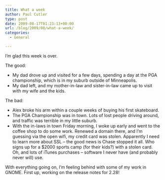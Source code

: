 ```yaml
---
title: What a week
author: Paul Cutler
type: post
date: 2009-08-17T01:23:13+00:00
url: /blog/2009/08/what-a-week/
categories:
  - General

---
```

I&#8217;m glad this week is over.

The good:

  * My dad drove up and visited for a few days, spending a day at the PGA championship, which is in my suburb outside of Minneapolis.
  * My dad left, and my mother-in-law and sister-in-law came up to visit with my wife and the kids. 

The bad:

  * Alex broke his arm within a couple weeks of buying his first skateboard.
  * The PGA Championship was in town. Lots of lost people driving around, and traffic was terrible in my little suburb.
  * With the in-laws in town Friday morning, I woke up early and went to the coffee shop to do some work. Renewed a domain there, and I&#8217;m guessing via the open wifi, my credit card was stolen. Apparently I need to learn more about SSL &#8211; the good news is Chase stopped it all. Who signs up for a $2000 sports camp (for their kids?) with a stolen card. Oh, and lots of iTunes purchases &#8211; software I never have (and probably never will) use. 

With everything going on, I&#8217;m feeling behind with some of my work in GNOME. First up, working on the release notes for 2.28!